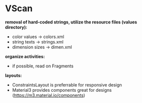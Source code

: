 # VScan

**removal of hard-coded strings, utilize the resource files (values directory):**
- color values -> colors.xml
- string texts -> strings.xml
- dimension sizes -> dimen.xml

**organize activities:**
- if possible, read on Fragments

**layouts:**
- ConstraintsLayout is preferrable for responsive design
- Material3 provides components great for designs (https://m3.material.io/components)
